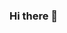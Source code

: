 ### Hi there 👋

<!--
**322nes/322nes** is a ✨ _special_ ✨ repository because its `README.md` (this file) appears on your GitHub profile.

Here are some ideas to get you started:

- 🔭 I’m currently working on ...111111212112
- 🌱 I’m currently learning ...12321123341
- 👯 I’m looking to collaborate on ...
- 🤔 I’m looking for help with ...
- 💬 Ask me about ...
- 📫 How to reach me: ...111
- 😄 Pronouns: ...
- ⚡ Fun fact: ...4896aa
-->
